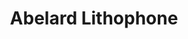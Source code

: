 ---
image_path: /images/abelard lithophone.png
title: Abelard Lithophone
title_link: https://youtu.be/WMC9iXD4FLY
weight: 8
offset:
    x: 4rem
    y: -1rem
---